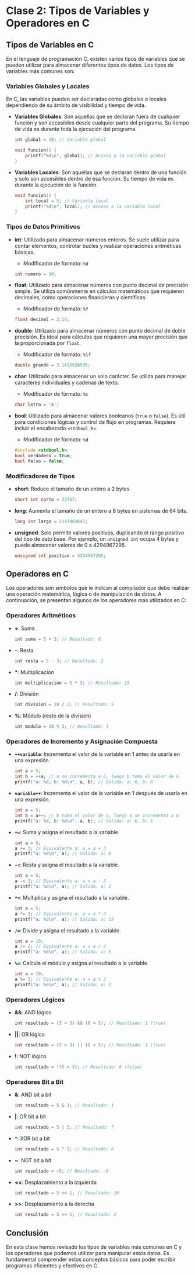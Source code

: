 # Clase 2: Tipos de Variables y Operadores en C

## Tipos de Variables en C

En el lenguaje de programación C, existen varios tipos de variables que se pueden utilizar para almacenar diferentes tipos de datos. Los tipos de variables más comunes son:

### Variables Globales y Locales

En C, las variables pueden ser declaradas como globales o locales dependiendo de su ámbito de visibilidad y tiempo de vida.

- **Variables Globales**: Son aquellas que se declaran fuera de cualquier función y son accesibles desde cualquier parte del programa. Su tiempo de vida es durante toda la ejecución del programa.
  ```c
  int global = 10; // Variable global

  void funcion() {
      printf("%d\n", global); // Acceso a la variable global
  }
  ```

- **Variables Locales**: Son aquellas que se declaran dentro de una función y solo son accesibles dentro de esa función. Su tiempo de vida es durante la ejecución de la función.
  ```c
  void funcion() {
      int local = 5; // Variable local
      printf("%d\n", local); // Acceso a la variable local
  }
  ```

### Tipos de Datos Primitivos

- **int**: Utilizado para almacenar números enteros. Se suele utilizar para contar elementos, controlar bucles y realizar operaciones aritméticas básicas.
  - Modificador de formato: `%d`
  ```c
  int numero = 10;
  ```

- **float**: Utilizado para almacenar números con punto decimal de precisión simple. Se utiliza comúnmente en cálculos matemáticos que requieren decimales, como operaciones financieras y científicas.
  - Modificador de formato: `%f`
  ```c
  float decimal = 3.14;
  ```

- **double**: Utilizado para almacenar números con punto decimal de doble precisión. Es ideal para cálculos que requieren una mayor precisión que la proporcionada por `float`.
  - Modificador de formato: `%lf`
  ```c
  double grande = 3.1415926535;
  ```

- **char**: Utilizado para almacenar un solo carácter. Se utiliza para manejar caracteres individuales y cadenas de texto.
  - Modificador de formato: `%c`
  ```c
  char letra = 'A';
  ```

- **bool**: Utilizado para almacenar valores booleanos (`true` o `false`). Es útil para condiciones lógicas y control de flujo en programas. Requiere incluir el encabezado `<stdbool.h>`.
  - Modificador de formato: `%d`
  ```c
  #include <stdbool.h>
  bool verdadero = true;
  bool falso = false;
  ```

### Modificadores de Tipos

- **short**: Reduce el tamaño de un entero a 2 bytes.
  ```c
  short int corto = 32767;
  ```

- **long**: Aumenta el tamaño de un entero a 8 bytes en sistemas de 64 bits.
  ```c
  long int largo = 2147483647;
  ```

- **unsigned**: Solo permite valores positivos, duplicando el rango positivo del tipo de dato base. Por ejemplo, un `unsigned int` ocupa 4 bytes y puede almacenar valores de 0 a 4294967295.
  ```c
  unsigned int positivo = 4294967295;
  ```

## Operadores en C

Los operadores son símbolos que le indican al compilador que debe realizar una operación matemática, lógica o de manipulación de datos. A continuación, se presentan algunos de los operadores más utilizados en C:

### Operadores Aritméticos

- **+**: Suma
  ```c
  int suma = 5 + 3; // Resultado: 8
  ```

- **-**: Resta
  ```c
  int resta = 5 - 3; // Resultado: 2
  ```

- **\***: Multiplicación
  ```c
  int multiplicacion = 5 * 3; // Resultado: 15
  ```

- **/**: División
  ```c
  int division = 10 / 2; // Resultado: 5
  ```

- **%**: Módulo (resto de la división)
  ```c
  int modulo = 10 % 3; // Resultado: 1
  ```

### Operadores de Incremento y Asignación Compuesta

- **`++variable`**: Incrementa el valor de la variable en 1 antes de usarla en una expresión.
  ```c
  int a = 5;
  int b = ++a; // a se incrementa a 6, luego b toma el valor de 6
  printf("a: %d, b: %d\n", a, b); // Salida: a: 6, b: 6
  ```

- **`variable++`**: Incrementa el valor de la variable en 1 después de usarla en una expresión.
  ```c
  int a = 5;
  int b = a++; // b toma el valor de 5, luego a se incrementa a 6
  printf("a: %d, b: %d\n", a, b); // Salida: a: 6, b: 5
  ```

- **`+=`**: Suma y asigna el resultado a la variable.
  ```c
  int a = 5;
  a += 3; // Equivalente a: a = a + 3
  printf("a: %d\n", a); // Salida: a: 8
  ```

- **`-=`**: Resta y asigna el resultado a la variable.
  ```c
  int a = 5;
  a -= 3; // Equivalente a: a = a - 3
  printf("a: %d\n", a); // Salida: a: 2
  ```

- **`*=`**: Multiplica y asigna el resultado a la variable.
  ```c
  int a = 5;
  a *= 3; // Equivalente a: a = a * 3
  printf("a: %d\n", a); // Salida: a: 15
  ```

- **`/=`**: Divide y asigna el resultado a la variable.
  ```c
  int a = 10;
  a /= 2; // Equivalente a: a = a / 2
  printf("a: %d\n", a); // Salida: a: 5
  ```

- **`%=`**: Calcula el módulo y asigna el resultado a la variable.
  ```c
  int a = 10;
  a %= 3; // Equivalente a: a = a % 3
  printf("a: %d\n", a); // Salida: a: 1
  ```

### Operadores Lógicos

- **&&**: AND lógico
  ```c
  int resultado = (5 > 3) && (8 > 5); // Resultado: 1 (true)
  ```

- **||**: OR lógico
  ```c
  int resultado = (5 > 3) || (8 < 5); // Resultado: 1 (true)
  ```

- **!**: NOT lógico
  ```c
  int resultado = !(5 > 3); // Resultado: 0 (false)
  ```

### Operadores Bit a Bit

- **&**: AND bit a bit
  ```c
  int resultado = 5 & 3; // Resultado: 1
  ```

- **|**: OR bit a bit
  ```c
  int resultado = 5 | 3; // Resultado: 7
  ```

- **^**: XOR bit a bit
  ```c
  int resultado = 5 ^ 3; // Resultado: 6
  ```

- **~**: NOT bit a bit
  ```c
  int resultado = ~5; // Resultado: -6
  ```

- **<<**: Desplazamiento a la izquierda
  ```c
  int resultado = 5 << 1; // Resultado: 10
  ```

- **>>**: Desplazamiento a la derecha
  ```c
  int resultado = 5 >> 1; // Resultado: 2
  ```

## Conclusión

En esta clase hemos revisado los tipos de variables más comunes en C y los operadores que podemos utilizar para manipular estos datos. Es fundamental comprender estos conceptos básicos para poder escribir programas eficientes y efectivos en C.
